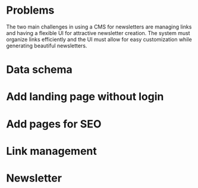 
# Problems
The two main challenges in using a CMS for newsletters are managing links and having a flexible UI for attractive newsletter creation. The system must organize links efficiently and the UI must allow for easy customization while generating beautiful newsletters. 

# Data schema

# Add landing page without login

# Add pages for SEO

# Link management

# Newsletter


